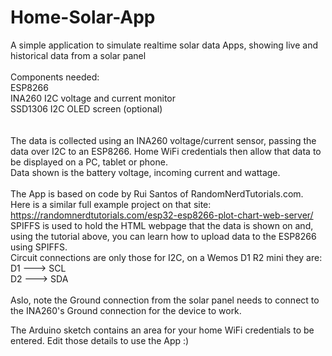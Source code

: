 # Home-Solar-App
A simple application to simulate realtime solar data Apps, showing live and historical data from a solar panel <br><br>
Components needed: <br>
ESP8266 <br>
INA260 I2C voltage and current monitor <br> 
SSD1306 I2C OLED screen (optional) <br>
<br><br>
The data is collected using an INA260 voltage/current sensor, passing the data over I2C to an ESP8266. Home WiFi credentials then allow that data to be displayed on a PC, tablet or phone. <br>
Data shown is the battery voltage, incoming current and wattage.
<br><br>
The App is based on code by Rui Santos of RandomNerdTutorials.com. Here is a similar full example project on that site: <br> 
https://randomnerdtutorials.com/esp32-esp8266-plot-chart-web-server/ <br>
SPIFFS is used to hold the HTML webpage that the data is shown on and, using the tutorial above, you can learn how to upload data to the ESP8266 using SPIFFS. <br><r>
Circuit connections are only those for I2C, on a Wemos D1 R2 mini they are: <br>
D1 ---> SCL <br>
D2 ---> SDA <br>
<br>
Aslo, note the Ground connection from the solar panel needs to connect to the INA260's Ground connection for the device to work.

The Arduino sketch contains an area for your home WiFi credentials to be entered. Edit those details to use the App :)

